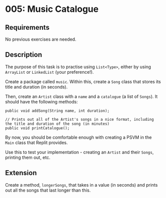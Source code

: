 # 005: Music Catalogue

## Requirements

No previous exercises are needed.

## Description

The purpose of this task is to practise using `List<Type>`, either by using `ArrayList` or `LinkedList` (your preference!).

Create a package called `music`. Within this, create a `Song` class that stores its title and duration (in seconds).

Then, create an `Artist` class with a `name` and a `catalogue` (a list of `Songs`). It should have the following methods:

```
public void addSong(String name, int duration);

// Prints out all of the Artist's songs in a nice format, including the title and duration of the song (in minutes)
public void printCatalogue();
```

By now, you should be comfortable enough with creating a PSVM in the `Main` class that Replit provides.

Use this to test your implementation - creating an `Artist` and their `Songs`, printing them out, etc.

## Extension

Create a method, `longerSongs`, that takes in a value (in seconds) and prints out all the songs that last longer than this.
